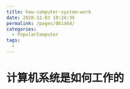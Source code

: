 ```yaml
---
title: how-computer-system-work
date: 2020-12-03 18:24:35
permalink: /pages/861a64/
categories:
  - PopularComputer
tags:
  - 
---
```

# 计算机系统是如何工作的
